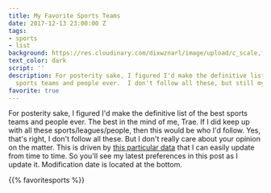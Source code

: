 ```yaml
---
title: My Favorite Sports Teams
date: 2017-12-13 23:00:00 Z
tags:
- sports
- list
background: https://res.cloudinary.com/dixwznarl/image/upload/c_scale,fl_progressive,q_auto:eco,w_2048/notebook/seats-159524.png
text_color: dark
script: ''
description: For posterity sake, I figured I'd make the definitive list of the best
  sports teams and people ever.  I don't follow all these, but still my list.
favorite: true
---
```


For posterity sake, I figured I'd make the definitive list of the best sports teams and people ever.  The best in the mind of me, Trae.  If I did keep up with all these sports/leagues/people, then this would be who I'd follow.  Yes, that's right, I don't follow all these.  But I don't really care about your opinion on the matter.  This is driven by [this particular data](https://github.com/traeblain/.comV2/blob/master/data/favoriteteams.yml) that I can easily update from time to time.  So you'll see my latest preferences in this post as I update it.  Modification date is located at the bottom.

{{% favoritesports %}}